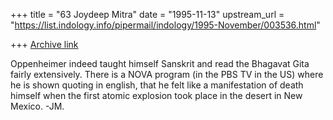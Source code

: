 +++
title = "63 Joydeep Mitra"
date = "1995-11-13"
upstream_url = "https://list.indology.info/pipermail/indology/1995-November/003536.html"

+++
[Archive link](https://list.indology.info/pipermail/indology/1995-November/003536.html)

Oppenheimer indeed taught himself Sanskrit and read the Bhagavat Gita fairly
extensively. There is a NOVA program (in the PBS TV in the US) where  he  is
shown quoting in english, that he felt like a manifestation of death himself
when the first atomic explosion took place in the desert in New Mexico. -JM.





